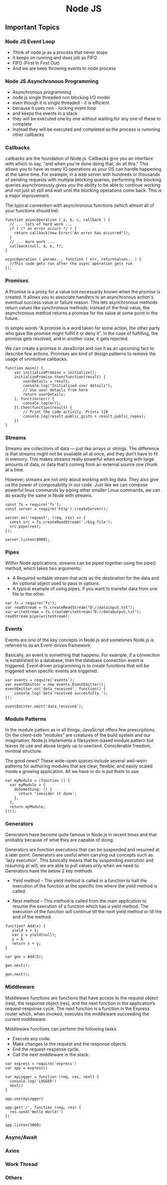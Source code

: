 <h1 align="center">Node JS</h1>

## Important Topics

### Node JS Event Loop

- Think of node js as a process that never stops
- It keeps on running and does job as FIFO
- FIFO (First In First Out)
- And we are keep throwing events to node process

### Node JS Asynchronous Programming

- Asynchronous programming
- node js single threaded non blocking I/O model
- even though it is single threaded - it is efficient
- because it uses non - locking event loop
- and keeps the events in a stack
- they will be executed one by one without waiting for any one of these to complete
- Instead they will be executed and completed as the process is runnning other callbacks

### Callbacks
callbacks are the foundation of Node.js. Callbacks give you an interface with which to say, "and when you're done doing that, do all this." This allows you to have as many IO operations as your OS can handle happening at the same time. For example, in a web server with hundreds or thousands of pending requests with multiple blocking queries, performing the blocking queries asynchronously gives you the ability to be able to continue working and not just sit still and wait until the blocking operations come back. This is a major improvement.

The typical convention with asynchronous functions (which almost all of your functions should be):

```
function asyncOperation ( a, b, c, callback ) {
  // ... lots of hard work ...
  if ( /* an error occurs */ ) {
    return callback(new Error("An error has occurred"));
  }
  // ... more work ...
  callback(null, d, e, f);
}

asyncOperation ( params.., function ( err, returnValues.. ) {
  //This code gets run after the async operation gets run
});
```

### Promises
A Promise is a proxy for a value not necessarily known when the promise is created. It allows you to associate handlers to an asynchronous action's eventual success value or failure reason. This lets asynchronous methods return values like synchronous methods: instead of the final value, the asynchronous method returns a promise for the value at some point in the future.

In simple words “A promise is a word taken for some action, the other party who gave the promise might fulfill it or deny it”. In the case of fulfilling, the promise gets resolved, and in another case, it gets rejected.

We can create a promise in JavaScript and use it as an upcoming fact to describe few actions. Promises are kind of design patterns to remove the usage of unintuitive callbacks.

```
function main() {
    var initializePromise = initialize();
    initializePromise.then(function(result) {
        userDetails = result;
        console.log("Initialized user details");
        // Use user details from here
        return userDetails;
    }, function(err) {
        console.log(err);
    }).then(function(result) {
        // Print the code activity. Prints 110
        console.log(result.public_gists + result.public_repos);
    })
}
```

### Streams
Streams are collections of data — just like arrays or strings. The difference is that streams might not be available all at once, and they don’t have to fit in memory. This makes streams really powerful when working with large amounts of data, or data that’s coming from an external source one chunk at a time.

However, streams are not only about working with big data. They also give us the power of composability in our code. Just like we can compose powerful linux commands by piping other smaller Linux commands, we can do exactly the same in Node with streams.
```
const fs = require('fs');
const server = require('http').createServer();

server.on('request', (req, res) => {
  const src = fs.createReadStream('./big.file');
  src.pipe(res);
});

server.listen(8000);
```

### Pipes
Within Node applications, streams can be piped together using the pipe() method, which takes two arguments:

- A Required writable stream that acts as the destination for the data and An optional object used to pass in options.
- A typical example of using pipes, if you want to transfer data from one file to the other.
```
var fs = require("fs");
var readStream = fs.createReadStream("D://datainput.txt");
var writeStream = fs.createWriteStream("D://dataOutput.txt");
readStream.pipe(writeStream);
```

### Events
Events are one of the key concepts in Node.js and sometimes Node.js is referred to as an Event-driven framework.

Basically, an event is something that happens. For example, if a connection is established to a database, then the database connection event is triggered. Event driven programming is to create functions that will be triggered when specific events are triggered.
```
var events = require('events');
var eventEmitter = new events.EventEmitter();
eventEmitter.on('data_received', function() {
    console.log('data received succesfully.');
});

eventEmitter.emit('data_received'); 
```

### Module Patterns
In the module pattern as in all things, JavaScript offers few prescriptions. On the client-side “modules” are creatures of the build system and our imagination; Node.js implements a filesystem-based module pattern but leaves its use and abuse largely up to userland. Considerable freedom, minimal structure.

The good news? These wide-open spaces include several well-worn patterns for authoring modules that are clear, flexible, and easily scaled inside a growing application. All we have to do is put them to use.
```
var myModule = (function () {
  var myModule = {
    doSomething: () {
      return 'consider it done';
    },
  };
  return myModule;
})();
```

### Generators
Generators have become quite famous in Node.js in recent times and that probably because of what they are capable of doing.

Generators are function executions that can be suspended and resumed at a later point.
Generators are useful when carrying out concepts such as 'lazy execution'. This basically means that by suspending execution and resuming at will, we are able to pull values only when we need to.
Generators have the below 2 key methods

- Yield method – The yield method is called in a function to halt the execution of the function at the specific line where the yield method is called.

- Next method – This method is called from the main application to resume the execution of a function which has a yield method. The execution of the function will continue till the next yield method or till the end of the method.

```
function* Add(x) {
   yield x + 1;
   var y = yield(null);
   y = 6
   return x + y;
}

var gen = Add(5);

gen.next();

gen.next(); 
```

### Middleware
Middleware functions are functions that have access to the request object (req), the response object (res), and the next function in the application’s request-response cycle. The next function is a function in the Express router which, when invoked, executes the middleware succeeding the current middleware.

Middleware functions can perform the following tasks:

- Execute any code.
- Make changes to the request and the response objects.
- End the request-response cycle.
- Call the next middleware in the stack.

```
var express = require('express')
var app = express()

var myLogger = function (req, res, next) {
  console.log('LOGGED')
  next()
}

app.use(myLogger)

app.get('/', function (req, res) {
  res.send('Hello World!')
})

app.listen(3000)
```


### Async/Await


### Axios

### Work Thread

### Others

### 
